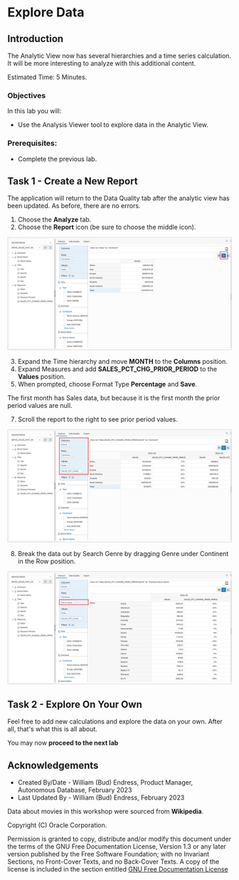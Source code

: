 # Explore Data

## Introduction

The Analytic View now has several hierarchies and a time series
calculation. It will be more interesting to analyze with this additional content.

Estimated Time:  5 Minutes.

### Objectives

In this lab you will:

- Use the Analysis Viewer tool to explore data in the Analytic View.

### Prerequisites:

- Complete the previous lab.

## Task 1 - Create a New Report

The application will return to the Data Quality tab after the analytic
view has been updated. As before, there are no errors.

1. Choose the **Analyze** tab.
2. Choose the **Report** icon (be sure to choose the middle icon).

![Format Measure](images/13-report-1.png)

3. Expand the Time hierarchy and move **MONTH** to the **Columns**
    position.
4. Expand Measures and add **SALES\_PCT\_CHG\_PRIOR\_PERIOD** to the
    **Values** position.
5. When prompted, choose Format Type **Percentage** and **Save**.

The first month has Sales data, but because it is the first month the
prior period values are null.

7. Scroll the report to the right to see prior period values.

![Report Prior Period](images/13-report-2.png)

8. Break the data out by Search Genre by dragging Genre under Continent in
the Row position.

![Report Prior Period](images/13-report-3.png)

## Task 2 - Explore On Your Own

Feel free to add new calculations and explore the data on your own.
After all, that's what this is all about.

You may now **proceed to the next lab**

## Acknowledgements

- Created By/Date - William (Bud) Endress, Product Manager, Autonomous Database, February 2023
- Last Updated By - William (Bud) Endress, February 2023

Data about movies in this workshop were sourced from **Wikipedia**.

Copyright (C)  Oracle Corporation.

Permission is granted to copy, distribute and/or modify this document
under the terms of the GNU Free Documentation License, Version 1.3
or any later version published by the Free Software Foundation;
with no Invariant Sections, no Front-Cover Texts, and no Back-Cover Texts.
A copy of the license is included in the section entitled [GNU Free Documentation License](files/gnu-free-documentation-license.txt)
